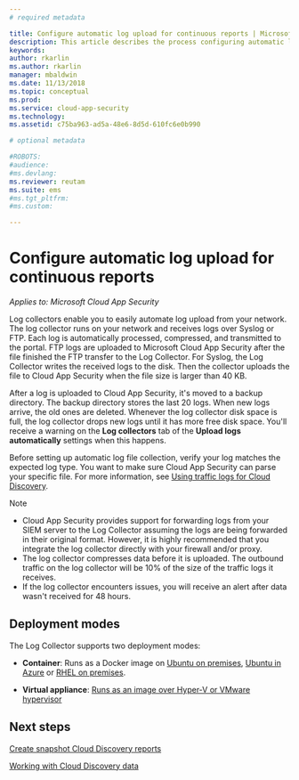 ```yaml
---
# required metadata

title: Configure automatic log upload for continuous reports | Microsoft Docs
description: This article describes the process configuring automatic log upload for continuous reports in Cloud App Security .
keywords:
author: rkarlin
ms.author: rkarlin
manager: mbaldwin
ms.date: 11/13/2018
ms.topic: conceptual
ms.prod:
ms.service: cloud-app-security
ms.technology:
ms.assetid: c75ba963-ad5a-48e6-8d5d-610fc6e0b990

# optional metadata

#ROBOTS:
#audience:
#ms.devlang:
ms.reviewer: reutam
ms.suite: ems
#ms.tgt_pltfrm:
#ms.custom:

---
```

# Configure automatic log upload for continuous reports

*Applies to: Microsoft Cloud App Security*

Log collectors enable you to easily automate log upload from your network. The log collector runs on your network and receives logs over Syslog or FTP. Each log is automatically processed, compressed, and transmitted to the portal. FTP logs are uploaded to Microsoft Cloud App Security after the file finished the FTP transfer to the Log Collector. For Syslog, the Log Collector writes the received logs to the disk. Then the collector uploads the file to Cloud App Security when the file size is larger than 40 KB. 

After a log is uploaded to Cloud App Security, it's moved to a backup directory. The backup directory stores the last 20 logs. When new logs arrive, the old ones are deleted. Whenever the log collector disk space is full, the log collector drops new logs until it has more free disk space. You'll receive a warning on the **Log collectors** tab of the **Upload logs automatically** settings when this happens.

Before setting up automatic log file collection, verify your log matches the expected log type. You want to make sure Cloud App Security can parse your specific file. For more information, see [Using traffic logs for Cloud Discovery](create-snapshot-cloud-discovery-reports.md#log-format).


> [!NOTE]
>-  Cloud App Security provides support for forwarding logs from your SIEM server to the Log Collector assuming the logs are being forwarded in their original format. However, it is highly recommended that you integrate the log collector directly with your firewall and/or proxy.
>- The log collector compresses data before it is uploaded. The outbound traffic on the log collector will be 10% of the size of the traffic logs it receives. 
>-  If the log collector encounters issues, you will receive an alert after data wasn't received for 48 hours.
>

## Deployment modes

The Log Collector supports two deployment modes:

-   **Container**: Runs as a Docker image on [Ubuntu on premises](discovery-docker-ubuntu.md), [Ubuntu in Azure](discovery-docker-ubuntu-azure.md) or [RHEL on premises](discovery-docker-ubuntu.md). 

-   **Virtual appliance**:  [Runs as an image over Hyper-V or VMware hypervisor](configure-automatic-log-upload-for-continuous-reports.md)




## Next steps
 
[Create snapshot Cloud Discovery reports](create-snapshot-cloud-discovery-reports.md)

[Working with Cloud Discovery data](working-with-cloud-discovery-data.md)

